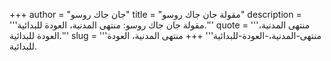 +++
author = "جان جاك روسو"
title = "مقولة جان جاك روسو"
description = '''مقولة جان جاك روسو: منتهى المدنية، العودة للبدائية.'''
quote = '''منتهى المدنية، العودة للبدائية.'''
slug = '''منتهى-المدنية،-العودة-للبدائية'''
+++
منتهى المدنية، العودة للبدائية.
